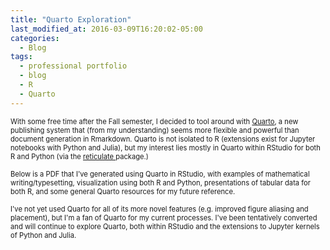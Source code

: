 ```yaml
---
title: "Quarto Exploration"
last_modified_at: 2016-03-09T16:20:02-05:00
categories:
  - Blog
tags:
  - professional portfolio
  - blog
  - R
  - Quarto
---
```

<p>
<span style="font-size:0.8em">
With some free time after the Fall semester, I decided to tool around with <a href="https://quarto.org/">Quarto</a>, a new publishing system that (from my understanding) seems more flexible and powerful than document generation in Rmarkdown. Quarto is not isolated to R (extensions exist for Jupyter notebooks with Python and Julia), but my interest lies mostly in Quarto within RStudio for both R and Python (via the <a href="https://rstudio.github.io/reticulate/">reticulate </a> package.)  
</span>
</p>

<p>
<span style="font-size:0.8em">
Below is a PDF that I've generated using Quarto in RStudio, with examples of mathematical writing/typesetting, visualization using both R and Python, presentations of tabular data for both R, and some general Quarto resources for my future reference.
</span>
</p>

<p>
<span style="font-size:0.8em">
I've not yet used Quarto for all of its more novel features (e.g. improved figure aliasing and placement), but I'm a fan of Quarto for my current processes. I've been tentatively converted and will continue to explore Quarto, both within RStudio and the extensions to Jupyter kernels of Python and Julia.
</span>
</p>

<object data="{{ site.url }}{{ site.baseurl }}/assets/pdfs/Quarto_Exploration__2022DEC23.pdf" width="2000" height="2000" type="application/pdf"></object>
